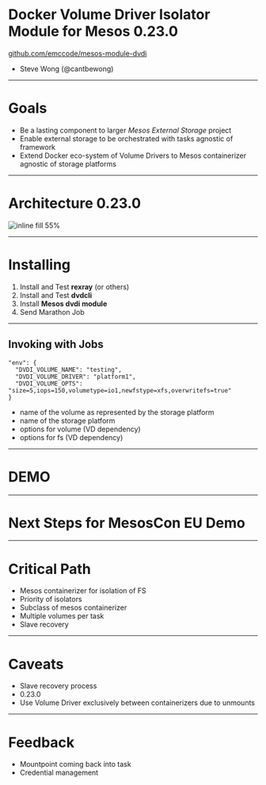 # Docker Volume Driver Isolator Module for Mesos 0.23.0
[github.com/emccode/mesos-module-dvdi](https://github.com/emccode/mesos-module-dvdi)

- Steve Wong (@cantbewong)

---
# Goals
- Be a lasting component to larger *Mesos External Storage* project
- Enable external storage to be orchestrated with tasks agnostic of framework
- Extend Docker eco-system of Volume Drivers to Mesos containerizer agnostic of storage platforms

---
# Architecture 0.23.0
![inline fill 55%](/Users/clintonkitson/Projects/150924/diagram1.png)

---
# Installing
1. Install and Test **rexray** (or others)
2. Install and Test **dvdcli**
3. Install **Mesos dvdi module**
4. Send Marathon Job

---

## Invoking with Jobs

```
"env": {
  "DVDI_VOLUME_NAME": "testing",
  "DVDI_VOLUME_DRIVER": "platform1",
  "DVDI_VOLUME_OPTS": "size=5,iops=150,volumetype=io1,newfstype=xfs,overwritefs=true"
}
```
 - name of the volume as represented by the storage platform
 - name of the storage platform
 - options for volume (VD dependency)
 - options for fs (VD dependency)

---

# DEMO

---

# Next Steps for MesosCon EU Demo

---
# Critical Path
- Mesos containerizer for isolation of FS
 - Priority of isolators
 - Subclass of mesos containerizer
- Multiple volumes per task
- Slave recovery

---

# Caveats
- Slave recovery process
- 0.23.0
- Use Volume Driver exclusively between containerizers due to unmounts

---

# Feedback
- Mountpoint coming back into task
- Credential management
